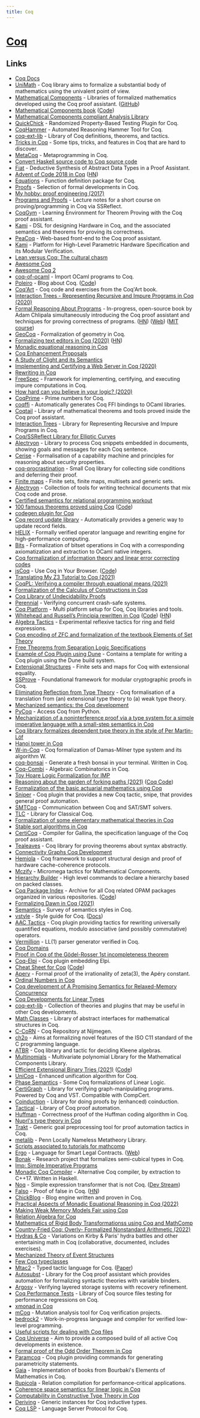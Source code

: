 ```yaml
---
title: Coq
---
```


# [Coq](https://coq.inria.fr/)

## Links

- [Coq Docs](https://coq.inria.fr/distrib/current/refman/index.html)
- [UniMath](https://github.com/UniMath/UniMath) - Coq library aims to formalize a substantial body of mathematics using the univalent point of view.
- [Mathematical Components](https://math-comp.github.io/) - Libraries of formalized mathematics developed using the Coq proof assistant. ([GitHub](https://github.com/math-comp))
- [Mathematical Components book](https://math-comp.github.io/mcb/) ([Code](https://github.com/math-comp/mcb))
- [Mathematical Components compliant Analysis Library](https://github.com/math-comp/analysis)
- [QuickChick](https://github.com/QuickChick/QuickChick) - Randomized Property-Based Testing Plugin for Coq.
- [CoqHammer](https://github.com/lukaszcz/coqhammer) - Automated Reasoning Hammer Tool for Coq.
- [coq-ext-lib](https://github.com/coq-ext-lib/coq-ext-lib) - Library of Coq definitions, theorems, and tactics.
- [Tricks in Coq](https://github.com/tchajed/coq-tricks) - Some tips, tricks, and features in Coq that are hard to discover.
- [MetaCoq](https://github.com/MetaCoq/metacoq) - Metaprogramming in Coq.
- [Convert Haskell source code to Coq source code](https://github.com/antalsz/hs-to-coq)
- [Fiat](https://github.com/mit-plv/fiat) - Deductive Synthesis of Abstract Data Types in a Proof Assistant.
- [Advent of Code 2018 in Coq](https://github.com/Lysxia/advent-of-coq-2018) ([HN](https://news.ycombinator.com/item?id=19194497))
- [Equations](https://github.com/mattam82/Coq-Equations) - Function definition package for Coq.
- [Proofs](https://github.com/stepchowfun/proofs) - Selection of formal developments in Coq.
- [My hobby: proof engineering (2017)](https://www.stephanboyer.com/post/134/my-hobby-proof-engineering)
- [Programs and Proofs](https://github.com/ilyasergey/pnp) - Lecture notes for a short course on proving/programming in Coq via SSReflect.
- [CoqGym](https://github.com/princeton-vl/CoqGym) - Learning Environment for Theorem Proving with the Coq proof assistant.
- [Kami](https://github.com/sifive/Kami) - DSL for designing Hardware in Coq, and the associated semantics and theorems for proving its correctness.
- [PeaCoq](https://github.com/Ptival/PeaCoq) - Web-based front-end to the Coq proof assistant.
- [Kami](https://github.com/mit-plv/kami) - Platform for High-Level Parametric Hardware Specification and its Modular Verification.
- [Lean versus Coq: The cultural chasm](https://artagnon.com/articles/leancoq#main)
- [Awesome Coq](https://github.com/uhub/awesome-coq)
- [Awesome Coq 2](https://github.com/coq-community/awesome-coq)
- [coq-of-ocaml](https://github.com/clarus/coq-of-ocaml) - Import OCaml programs to Coq.
- [Poleiro](http://poleiro.info/) - Blog about Coq. ([Code](https://github.com/arthuraa/poleiro))
- [Coq'Art](https://github.com/coq-community/coq-art) - Coq code and exercises from the Coq'Art book.
- [Interaction Trees - Representing Recursive and Impure Programs in Coq (2020)](https://poisson.chat/popl20/itrees.pdf)
- [Formal Reasoning About Programs](https://github.com/achlipala/frap) - In-progress, open-source book by Adam Chlipala simultaneously introducing the Coq proof assistant and techniques for proving correctness of programs. ([HN](https://news.ycombinator.com/item?id=21921795)) ([Web](http://adam.chlipala.net/frap/)) ([MIT course](https://frap.csail.mit.edu/main))
- [GeoCoq](https://github.com/GeoCoq/GeoCoq) - Formalization of geometry in Coq.
- [Formalizing text editors in Coq (2020)](https://arxiv.org/abs/2006.03525) ([HN](https://news.ycombinator.com/item?id=23454629))
- [Monadic equational reasoning in Coq](https://github.com/affeldt-aist/monae)
- [Coq Enhancement Proposals](https://github.com/coq/ceps)
- [A Study of Clight and its Semantics](https://soap.coffee/~lthms/posts/ClightIntroduction.html)
- [Implementing and Certifying a Web Server in Coq (2020)](https://soap.coffee/~lthms/posts/MiniHTTPServer.html)
- [Rewriting in Coq](https://soap.coffee/~lthms/posts/RewritingInCoq.html)
- [FreeSpec](https://github.com/ANSSI-FR/FreeSpec) - Framework for implementing, certifying, and executing impure computations in Coq.
- [How hard can you believe in your logic? (2020)](http://c9x.me/articles/trust/)
- [CoqPrime](https://github.com/thery/coqprime) - Prime numbers for Coq.
- [coqffi](https://github.com/coq-community/coqffi) - Automatically generates Coq FFI bindings to OCaml libraries.
- [Coqtail](https://github.com/coq-community/coqtail-math) - Library of mathematical theorems and tools proved inside the Coq proof assistant.
- [Interaction Trees](https://github.com/DeepSpec/InteractionTrees) - Library for Representing Recursive and Impure Programs in Coq.
- [Coq/SSReflect Library for Elliptic Curves](https://github.com/strub/elliptic-curves-ssr)
- [Alectryon](https://github.com/cpitclaudel/alectryon) - Library to process Coq snippets embedded in documents, showing goals and messages for each Coq sentence.
- [Cerise](https://github.com/logsem/cerise) - Formalisation of a capability machine and principles for reasoning about security properties.
- [coq-procrastination](https://github.com/Armael/coq-procrastination) - Small Coq library for collecting side conditions and deferring their proof.
- [Finite maps](https://github.com/math-comp/finmap) - Finite sets, finite maps, multisets and generic sets.
- [Alectryon](https://github.com/cpitclaudel/alectryon) - Collection of tools for writing technical documents that mix Coq code and prose.
- [Certified semantics for relational programming workout](https://github.com/dboulytchev/miniKanren-coq)
- [100 famous theorems proved using Coq](https://madiot.fr/coq100/) ([Code](https://github.com/coq-community/coq100))
- [codegen plugin for Coq](https://github.com/akr/codegen)
- [Coq record update library](https://github.com/tchajed/coq-record-update) - Automatically provides a generic way to update record fields.
- [HELIX](https://github.com/vzaliva/helix) - Formally verified operator language and rewriting engine for high-performance computing.
- [Bits](https://github.com/coq-community/bits) - Formalization of bitset operations in Coq with a corresponding axiomatization and extraction to OCaml native integers.
- [Coq formalization of information theory and linear error correcting codes](https://github.com/affeldt-aist/infotheo)
- [jsCoq](https://jscoq.github.io/) - Use Coq in Your Browser. ([Code](https://github.com/jscoq/jscoq))
- [Translating My Z3 Tutorial to Coq (2021)](https://www.philipzucker.com/translating-z3-to-coq/)
- [CoqPL: Verifying a compiler through equational means (2021)](https://www.youtube.com/watch?v=Qj8dGo010zI)
- [Formalization of the Calculus of Constructions in Coq](https://github.com/coq-contribs/coq-in-coq)
- [Coq Library of Undecidability Proofs](https://github.com/uds-psl/coq-library-undecidability)
- [Perennial](https://github.com/mit-pdos/perennial) - Verifying concurrent crash-safe systems.
- [Coq Platform](https://github.com/coq/platform) - Multi platform setup for Coq, Coq libraries and tools.
- [Whitehead and Russell’s Principia rewritten in Coq](https://www.principiarewrite.com/) ([Code](https://github.com/LogicalAtomist/principia)) ([HN](https://news.ycombinator.com/item?id=29455527))
- [Algebra Tactics](https://github.com/math-comp/algebra-tactics) - Experimental reflexive tactics for ring and field expressions.
- [Coq encoding of ZFC and formalization of the textbook Elements of Set Theory](https://github.com/choukh/Set-Theory)
- [Free Theorems from Separation Logic Specifications](https://github.com/logsem/free-theorems-sl)
- [Example of Coq Plugin using Dune](https://github.com/ejgallego/coq-plugin-template) - Contains a template for writing a Coq plugin using the Dune build system.
- [Extensional Structures](https://github.com/arthuraa/extructures) - Finite sets and maps for Coq with extensional equality.
- [SSProve](https://github.com/SSProve/ssprove) - Foundational framework for modular cryptographic proofs in Coq.
- [Eliminating Reflection from Type Theory](https://github.com/TheoWinterhalter/ett-to-wtt) - Coq formalisation of a translation from (an) extensional type theory to (a) weak type theory.
- [Mechanized semantics: the Coq development](https://github.com/xavierleroy/cdf-mech-sem)
- [PyCoq](https://github.com/ejgallego/pycoq) - Access Coq from Python.
- [Mechanization of a noninterference proof via a type system for a simple imperative language with a small-step semantics in Coq](https://github.com/aslanix/SmallStepNI)
- [Coq library formalizes dependent type theory in the style of Per Martin-Löf](https://github.com/TheoWinterhalter/formal-type-theory)
- [Hanoi tower in Coq](https://github.com/thery/hanoi)
- [W-in-Coq](https://github.com/rafaelcgs10/W-in-Coq) - Coq formalization of Damas-Milner type system and its algorithm W.
- [coq-bonsai](https://github.com/foobar-land/coq-bonsai) - Generate a fresh bonsai in your terminal. Written in Coq.
- [Coq-Combi](https://github.com/math-comp/Coq-Combi) - Algebraic Combinatorics in Coq.
- [Toy Hoare Logic Formalization for IMP](https://github.com/codyroux/hoare-toy)
- [Reasoning about the garden of forking paths (2021)](https://arxiv.org/abs/2103.07543) ([Coq Code](https://github.com/lastland/ClairvoyanceMonad))
- [Formalization of the basic actuarial mathematics using Coq](https://github.com/Yosuke-Ito-345/Actuary)
- [Sniper](https://github.com/smtcoq/sniper) - Coq plugin that provides a new Coq tactic, snipe, that provides general proof automation.
- [SMTCoq](https://github.com/smtcoq/smtcoq) - Communication between Coq and SAT/SMT solvers.
- [TLC](https://github.com/charguer/tlc) - Library for Classical Coq.
- [Formalization of some elementary mathematical theories in Coq](https://github.com/ivashkev/math-formalizations)
- [Stable sort algorithms in Coq](https://github.com/pi8027/stablesort)
- [CertiCoq](https://github.com/CertiCoq/certicoq) - Compiler for Gallina, the specification language of the Coq proof assistant.
- [Tealeaves](https://github.com/dunnl/tealeaves) - Coq library for proving theorems about syntax abstractly.
- [Connectivity Graphs Coq Development](https://github.com/julesjacobs/cgraphs)
- [Hemiola](https://github.com/mit-plv/hemiola) - Coq framework to support structural design and proof of hardware cache-coherence protocols.
- [Mczify](https://github.com/math-comp/mczify) - Micromega tactics for Mathematical Components.
- [Hierarchy Builder](https://github.com/math-comp/hierarchy-builder) - High level commands to declare a hierarchy based on packed classes.
- [Coq Package Index](https://coq.inria.fr/opam/www/) - Archive for all Coq related OPAM packages organized in various repositories. ([Code](https://github.com/coq/opam-coq-archive))
- [Formalizing Dawn in Coq (2021)](https://danilafe.com/blog/coq_dawn/)
- [Semantics](https://github.com/coq-community/semantics) - Survey of semantics styles in Coq.
- [vstyle](https://github.com/appliedfm/vstyle) - Style guide for Coq. ([Docs](https://vstyle.readthedocs.io/en/latest/))
- [AAC Tactics](https://github.com/coq-community/aac-tactics) - Coq plugin providing tactics for rewriting universally quantified equations, modulo associative (and possibly commutative) operators.
- [Vermillion](https://github.com/slasser/vermillion) - LL(1) parser generator verified in Coq.
- [Coq Domains](https://github.com/jonsterling/coq-domains)
- [Proof in Coq of the Gödel-Rosser 1st incompleteness theorem](https://github.com/coq-community/goedel)
- [Coq-Elpi](https://github.com/LPCIC/coq-elpi) - Coq plugin embedding Elpi.
- [Cheat Sheet for Coq](http://yazko.github.io/Coq_Cheat_Sheet/Coq_notes.html) ([Code](https://github.com/YaZko/Coq_Cheat_Sheet))
- [Apery](https://github.com/math-comp/apery) - Formal proof of the irrationality of zeta(3), the Apéry constant.
- [Ordinal Numbers in Coq](https://github.com/minkiminki/Ordinal)
- [Coq development of A Promising Semantics for Relaxed-Memory Concurrency](https://github.com/snu-sf/promising-coq)
- [Coq Developments for Linear Types](https://github.com/Zdancewic/linearity)
- [coq-ext-lib](https://github.com/Zdancewic/coq-ext-lib) - Collection of theories and plugins that may be useful in other Coq developments.
- [Math Classes](https://github.com/coq-community/math-classes) - Library of abstract interfaces for mathematical structures in Coq.
- [C-CoRN](https://github.com/coq-community/corn) - Coq Repository at Nijmegen.
- [ch2o](https://github.com/robbertkrebbers/ch2o) - Aims at formalizing novel features of the ISO C11 standard of the C programming language.
- [ATBR](https://github.com/coq-community/atbr) - Coq library and tactic for deciding Kleene algebras.
- [Multinomials](https://github.com/math-comp/multinomials) - Multivariate polynomial Library for the Mathematical Components Library.
- [Efficient Extensional Binary Tries (2021)](https://hal.inria.fr/hal-03372247) ([Code](https://github.com/xavierleroy/canonical-binary-tries))
- [UniCoq](https://github.com/unicoq/unicoq) - Enhanced unification algorithm for Coq.
- [Phase Semantics](https://github.com/ppedrot/ll-coq) - Some Coq formalizations of Linear Logic.
- [CertiGraph](https://github.com/CertiGraph/CertiGraph) - Library for verifying graph-manipulating programs. Powered by Coq and VST. Compatible with CompCert.
- [Coinduction](https://github.com/damien-pous/coinduction) - Library for doing proofs by (enhanced) coinduction.
- [Tactical](https://github.com/tchajed/coq-tactical) - Library of Coq proof automation.
- [Huffman](https://github.com/coq-community/huffman) - Correctness proof of the Huffman coding algorithm in Coq.
- [Nuprl's type theory in Coq](https://github.com/vrahli/NuprlInCoq)
- [Trakt](https://github.com/ecranceMERCE/trakt) - Generic goal preprocessing tool for proof automation tactics in Coq.
- [metalib](https://github.com/plclub/metalib) - Penn Locally Nameless Metatheory Library.
- [Scripts associated to tutorials for mathcomp](https://github.com/math-comp/tutorial_material)
- [Ergo](https://github.com/accordproject/ergo) - Language for Smart Legal Contracts. ([Web](https://accordproject.org/projects/ergo/))
- [Bonak](https://github.com/artagnon/bonak) - Research project that formalizes semi-cubical types in Coq.
- [Imp: Simple Imperative Programs](https://softwarefoundations.cis.upenn.edu/lf-current/Imp.html)
- [Monadic Coq Compiler](https://github.com/mit-pdos/mcqc) - Alternative Coq compiler, by extraction to C++17. Written in Haskell.
- [Noq](https://github.com/tsoding/Noq) - Simple expression transformer that is not Coq. ([Dev Stream](https://www.youtube.com/watch?v=LjI8-JyR864))
- [Falso](https://github.com/clarus/falso) - Proof of false in Coq. ([HN](https://news.ycombinator.com/item?id=9259790))
- [ChickBlog](https://github.com/clarus/coq-chick-blog) - Blog engine written and proven in Coq.
- [Practical Aspects of Monadic Equational Reasoning in Coq (2022)](https://prg.is.titech.ac.jp/wp-content/uploads/2022/03/saito2022ppl.pdf)
- [Making Weak Memory Models Fair using Coq](https://github.com/weakmemory/fairness)
- [Relation Algebra for Coq](https://github.com/damien-pous/relation-algebra)
- [Mathematics of Rigid Body Transformationss using Coq and MathComp](https://github.com/affeldt-aist/coq-robot)
- [Country-Fried Coq: Overly- Formalized Nonstandard Arithmetic (2022)](http://sigtbd.csail.mit.edu/pubs/2022/sigtbd22-paper7.pdf)
- [Hydras & Co](https://github.com/coq-community/hydra-battles) - Variations on Kirby & Paris' hydra battles and other entertaining math in Coq (collaborative, documented, includes exercises).
- [Mechanized Theory of Event Structures](https://github.com/Event-Structures/event-struct)
- [Few Coq typeclasses](https://github.com/tchajed/coq-classes)
- [Mtac2](https://github.com/Mtac2/Mtac2) - Typed tactic language for Coq. ([Paper](https://plv.mpi-sws.org/mtac/))
- [Autosubst](https://github.com/coq-community/autosubst) - Library for the Coq proof assistant which provides automation for formalizing syntactic theories with variable binders.
- [Argosy](https://github.com/mit-pdos/argosy) - Verifying layered storage systems with recovery refinement.
- [Coq Performance Tests](https://github.com/coq-community/coq-performance-tests) - Library of Coq source files testing for performance regressions on Coq.
- [xmonad in Coq](https://github.com/wouter-swierstra/xmonad)
- [mCoq](https://github.com/EngineeringSoftware/mcoq) - Mutation analysis tool for Coq verification projects.
- [bedrock2](https://github.com/mit-plv/bedrock2) - Work-in-progress language and compiler for verified low-level programming.
- [Useful scripts for dealing with Coq files](https://github.com/JasonGross/coq-scripts)
- [Coq Universe](https://github.com/ejgallego/coq-universe) - Aim to provide a composed build of all active Coq developments in existence.
- [Formal proof of the Odd Order Theorem in Coq](https://github.com/math-comp/odd-order)
- [Paramcoq](https://github.com/coq-community/paramcoq) - Coq plugin providing commands for generating parametricity statements.
- [Gaia](https://github.com/coq-community/gaia) - Implementation of books from Bourbaki's Elements of Mathematics in Coq.
- [Rupicola](https://github.com/mit-plv/rupicola) - Relation compilation for performance-critical applications.
- [Coherence space semantics for linear logic in Coq](https://github.com/clayrat/coherence-spaces)
- [Computability in Constructive Type Theory in Coq](https://github.com/yforster/coq-synthetic-computability)
- [Deriving](https://github.com/arthuraa/deriving) - Generic instances for Coq inductive types.
- [Coq LSP](https://github.com/ejgallego/coq-lsp) - Language Server Protocol for Coq.
